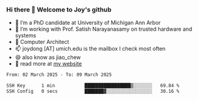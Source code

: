 ### Hi there 👋 Welcome to Joy's github

- 🔭 I’m a PhD candidate at University of Michigan Ann Arbor
- 🌱 I’m working with Prof. Satish Narayanasamy on trusted hardware and systems
- 👯 Computer Architect
- 📫 joydong [AT] umich.edu is the mailbox I check most often
- 😄 also know as jiao_chew
- 💬 read more at [my website](https://joydddd.github.io/)
<!--START_SECTION:waka-->

```txt
From: 02 March 2025 - To: 09 March 2025

SSH Key      1 min           █████████████████▒░░░░░░░   69.84 %
SSH Config   0 secs          ███████▓░░░░░░░░░░░░░░░░░   30.16 %
```

<!--END_SECTION:waka-->
